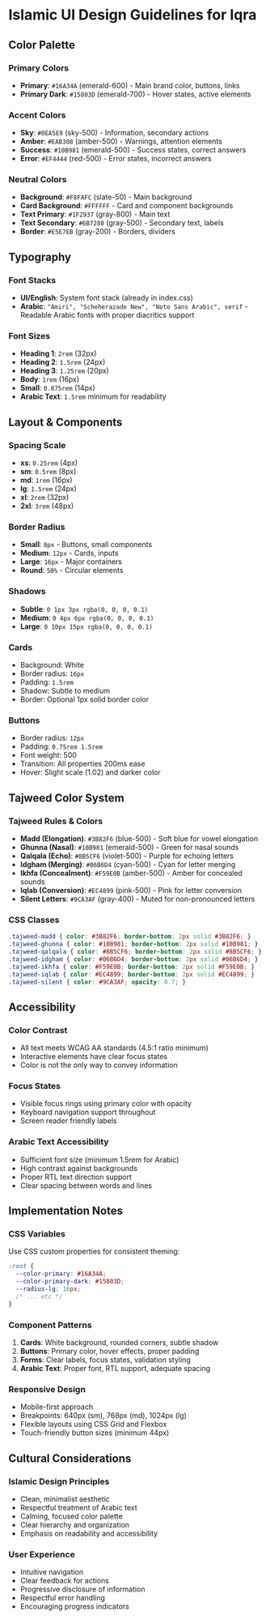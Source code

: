 # Islamic UI Design Guidelines for Iqra

## Color Palette

### Primary Colors
- **Primary**: `#16A34A` (emerald-600) - Main brand color, buttons, links
- **Primary Dark**: `#15803D` (emerald-700) - Hover states, active elements

### Accent Colors
- **Sky**: `#0EA5E9` (sky-500) - Information, secondary actions
- **Amber**: `#EAB308` (amber-500) - Warnings, attention elements
- **Success**: `#10B981` (emerald-500) - Success states, correct answers
- **Error**: `#EF4444` (red-500) - Error states, incorrect answers

### Neutral Colors
- **Background**: `#F8FAFC` (slate-50) - Main background
- **Card Background**: `#FFFFFF` - Card and component backgrounds
- **Text Primary**: `#1F2937` (gray-800) - Main text
- **Text Secondary**: `#6B7280` (gray-500) - Secondary text, labels
- **Border**: `#E5E7EB` (gray-200) - Borders, dividers

## Typography

### Font Stacks
- **UI/English**: System font stack (already in index.css)
- **Arabic**: `"Amiri", "Scheherazade New", "Noto Sans Arabic", serif` - Readable Arabic fonts with proper diacritics support

### Font Sizes
- **Heading 1**: `2rem` (32px)
- **Heading 2**: `1.5rem` (24px)
- **Heading 3**: `1.25rem` (20px)
- **Body**: `1rem` (16px)
- **Small**: `0.875rem` (14px)
- **Arabic Text**: `1.5rem` minimum for readability

## Layout & Components

### Spacing Scale
- **xs**: `0.25rem` (4px)
- **sm**: `0.5rem` (8px)
- **md**: `1rem` (16px)
- **lg**: `1.5rem` (24px)
- **xl**: `2rem` (32px)
- **2xl**: `3rem` (48px)

### Border Radius
- **Small**: `8px` - Buttons, small components
- **Medium**: `12px` - Cards, inputs
- **Large**: `16px` - Major containers
- **Round**: `50%` - Circular elements

### Shadows
- **Subtle**: `0 1px 3px rgba(0, 0, 0, 0.1)`
- **Medium**: `0 4px 6px rgba(0, 0, 0, 0.1)`
- **Large**: `0 10px 15px rgba(0, 0, 0, 0.1)`

### Cards
- Background: White
- Border radius: `16px`
- Padding: `1.5rem`
- Shadow: Subtle to medium
- Border: Optional 1px solid border color

### Buttons
- Border radius: `12px`
- Padding: `0.75rem 1.5rem`
- Font weight: 500
- Transition: All properties 200ms ease
- Hover: Slight scale (1.02) and darker color

## Tajweed Color System

### Tajweed Rules & Colors
- **Madd (Elongation)**: `#3B82F6` (blue-500) - Soft blue for vowel elongation
- **Ghunna (Nasal)**: `#10B981` (emerald-500) - Green for nasal sounds
- **Qalqala (Echo)**: `#8B5CF6` (violet-500) - Purple for echoing letters
- **Idgham (Merging)**: `#06B6D4` (cyan-500) - Cyan for letter merging
- **Ikhfa (Concealment)**: `#F59E0B` (amber-500) - Amber for concealed sounds
- **Iqlab (Conversion)**: `#EC4899` (pink-500) - Pink for letter conversion
- **Silent Letters**: `#9CA3AF` (gray-400) - Muted for non-pronounced letters

### CSS Classes
```css
.tajweed-madd { color: #3B82F6; border-bottom: 2px solid #3B82F6; }
.tajweed-ghunna { color: #10B981; border-bottom: 2px solid #10B981; }
.tajweed-qalqala { color: #8B5CF6; border-bottom: 2px solid #8B5CF6; }
.tajweed-idgham { color: #06B6D4; border-bottom: 2px solid #06B6D4; }
.tajweed-ikhfa { color: #F59E0B; border-bottom: 2px solid #F59E0B; }
.tajweed-iqlab { color: #EC4899; border-bottom: 2px solid #EC4899; }
.tajweed-silent { color: #9CA3AF; opacity: 0.7; }
```

## Accessibility

### Color Contrast
- All text meets WCAG AA standards (4.5:1 ratio minimum)
- Interactive elements have clear focus states
- Color is not the only way to convey information

### Focus States
- Visible focus rings using primary color with opacity
- Keyboard navigation support throughout
- Screen reader friendly labels

### Arabic Text Accessibility
- Sufficient font size (minimum 1.5rem for Arabic)
- High contrast against backgrounds
- Proper RTL text direction support
- Clear spacing between words and lines

## Implementation Notes

### CSS Variables
Use CSS custom properties for consistent theming:
```css
:root {
  --color-primary: #16A34A;
  --color-primary-dark: #15803D;
  --radius-lg: 16px;
  /* ... etc */
}
```

### Component Patterns
1. **Cards**: White background, rounded corners, subtle shadow
2. **Buttons**: Primary color, hover effects, proper padding
3. **Forms**: Clear labels, focus states, validation styling
4. **Arabic Text**: Proper font, RTL support, adequate spacing

### Responsive Design
- Mobile-first approach
- Breakpoints: 640px (sm), 768px (md), 1024px (lg)
- Flexible layouts using CSS Grid and Flexbox
- Touch-friendly button sizes (minimum 44px)

## Cultural Considerations

### Islamic Design Principles
- Clean, minimalist aesthetic
- Respectful treatment of Arabic text
- Calming, focused color palette
- Clear hierarchy and organization
- Emphasis on readability and accessibility

### User Experience
- Intuitive navigation
- Clear feedback for actions
- Progressive disclosure of information
- Respectful error handling
- Encouraging progress indicators
